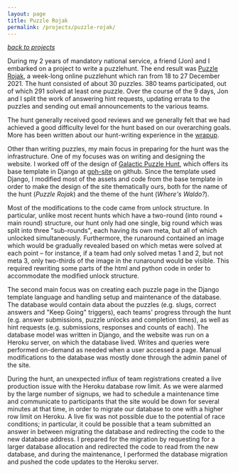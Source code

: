 ```yaml
---
layout: page
title: Puzzle Rojak
permalink: /projects/puzzle-rojak/
---
```


_[back to projects](/projects/)_

During my 2 years of mandatory national service, a friend (Jon) and I embarked on a project to write a puzzlehunt. The end result was [Puzzle Rojak](https://www.puzzlerojak.com/), a week-long online puzzlehunt which ran from 18 to 27 December 2021. The hunt consisted of about 30 puzzles. 380 teams participated, out of which 291 solved at least one puzzle. Over the course of the 9 days, Jon and I split the work of answering hint requests, updating errata to the puzzles and sending out email announcements to the various teams.

The hunt generally received good reviews and we generally felt that we had achieved a good difficulty level for the hunt based on our overarching goals. More has been written about our hunt-writing experience in the [wrapup](https://www.puzzlerojak.com/wrapup).

Other than writing puzzles, my main focus in preparing for the hunt was the infrastructure. One of my focuses was on writing and designing the website. I worked off of the design of [Galactic Puzzle Hunt](https://galacticpuzzlehunt.com/), which offers its base template in Django at [gph-site](https://github.com/galacticpuzzlehunt/gph-site) on github. Since the template used Django, I modified most of the assets and code from the base template in order to make the design of the site thematically ours, both for the name of the hunt (_Puzzle Rojak_) and the theme of the hunt (_Where's Waldo?_).

Most of the modifications to the code came from unlock structure. In particular, unlike most recent hunts which have a two-round (into round + main round) structure, our hunt only had one single, big round which was split into three "sub-rounds", each having its own meta, but all of which unlocked simultaneously. Furthermore, the runaround contained an image which would be gradually revealed based on which metas were solved at each point – for instance, if a team had only solved metas 1 and 2, but not meta 3, only two-thirds of the image in the runaround would be visible. This required rewriting some parts of the html and python code in order to accommodate the modified unlock structure.

The second main focus was on creating each puzzle page in the Django template language and handling setup and maintenance of the database. The database would contain data about the puzzles (e.g. slugs, correct answers and "Keep Going" triggers), each teams' progress through the hunt (e.g. answer submissions, puzzle unlocks and completion times), as well as hint requests (e.g. submissions, responses and counts of each). The database model was written in Django, and the website was run on a Heroku server, on which the database lived. Writes and queries were performed on-demand as needed when a user accessed a page. Manual modifications to the database was mostly done through the admin panel of the site.

During the hunt, an unexpected influx of team registrations created a live production issue with the Heroku database row limit. As we were alarmed by the large number of signups, we had to schedule a maintenance time and communicate to participants that the site would be down for several minutes at that time, in order to migrate our database to one with a higher row limit on Heroku. A live fix was not possible due to the potential of race conditions; in particular, it could be possible that a team submitted an answer in between migrating the database and redirecting the code to the new database address. I prepared for the migration by requesting for a larger database allocation and redirected the code to read from the new database, and during the maintenance, I performed the database migration and pushed the code updates to the Heroku server.